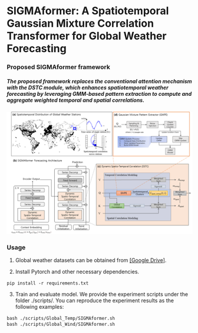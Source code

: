 # SIGMAformer: A Spatiotemporal Gaussian Mixture Correlation Transformer for Global Weather Forecasting

### Proposed SIGMAformer framework

##### The proposed framework replaces the conventional attention mechanism with the DSTC module, which enhances spatiotemporal weather forecasting by leveraging GMM-based pattern extraction to compute and aggregate weighted temporal and spatial correlations.


![SIGMAformer Framework](images/framework.png)


### Usage 

1. Global weather datasets can be obtained from [[Google Drive]](https://drive.google.com/file/d/1zCSqH-g3XXqRRwy8PYmoWzglj-W7FmFI/view?usp=sharing).

2. Install Pytorch and other necessary dependencies.
```
pip install -r requirements.txt
```
3. Train and evaluate model. We provide the experiment scripts under the folder ./scripts/. You can reproduce the experiment results as the following examples:

```
bash ./scripts/Global_Temp/SIGMAformer.sh
bash ./scripts/Global_Wind/SIGMAformer.sh
```
